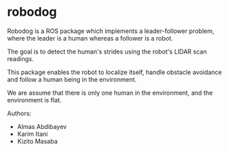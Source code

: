 # robodog

Robodog is a ROS package which implements a leader-follower problem, where the leader is a human whereas a follower is a robot.
 
The goal is to detect the human's strides using the robot's LIDAR scan readings.

This package enables the robot to localize itself, handle obstacle avoidance and follow a human being in the environment.

We are assume that there is only one human in the environment, and the environment is flat.

Authors:
- Almas Abdibayev
- Karim Itani
- Kizito Masaba